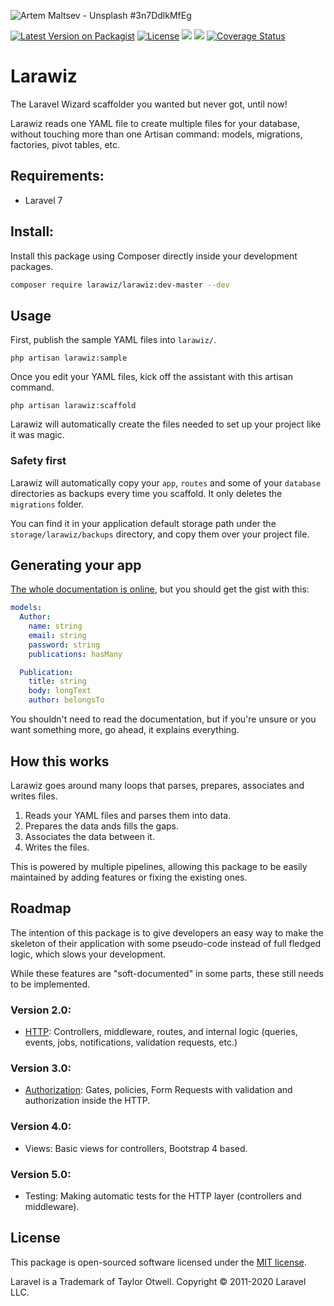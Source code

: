 ![Artem Maltsev - Unsplash #3n7DdlkMfEg](https://images.unsplash.com/photo-1551269901-5c5e14c25df7?ixlib=rb-1.2.1&ixid=eyJhcHBfaWQiOjEyMDd9&auto=format&fit=crop&w=1280&h=400&q=80)

[![Latest Version on Packagist](https://img.shields.io/packagist/v/darkghosthunter/larawiz.svg?style=flat-square)](https://packagist.org/packages/larawiz/larawiz) [![License](https://poser.pugx.org/darkghosthunter/larawiz/license)](https://packagist.org/packages/darkghosthunter/larawiz)
![](https://img.shields.io/packagist/php-v/larawiz/larawiz.svg)
 ![](https://github.com/Larawiz/larawiz/workflows/PHP%20Composer/badge.svg)
[![Coverage Status](https://coveralls.io/repos/github/Larawiz/larawiz/badge.svg?branch=master)](https://coveralls.io/github/DarkGhostHunter/larawiz?branch=master)

# Larawiz  

The Laravel Wizard scaffolder you wanted but never got, until now!

Larawiz reads one YAML file to create multiple files for your database, without touching more than one Artisan command: models, migrations, factories, pivot tables, etc.

## Requirements:

* Laravel 7

## Install:

Install this package using Composer directly inside your development packages.

```bash
composer require larawiz/larawiz:dev-master --dev
```

## Usage

First, publish the sample YAML files into `larawiz/`.

    php artisan larawiz:sample

Once you edit your YAML files, kick off the assistant with this artisan command.

    php artisan larawiz:scaffold

Larawiz will automatically create the files needed to set up your project like it was magic.

### Safety first

Larawiz will automatically copy your `app`, `routes` and some of your `database` directories as backups every time you scaffold. It only deletes the `migrations` folder.

You can find it in your application default storage path under the `storage/larawiz/backups` directory, and copy them over your project file. 

## Generating your app

[The whole documentation is online](https://darkghosthunter.gitbook.io/larawiz/), but you should get the gist with this:

```yaml
models:
  Author:
    name: string
    email: string
    password: string
    publications: hasMany

  Publication:
    title: string
    body: longText
    author: belongsTo
```

You shouldn't need to read the documentation, but if you're unsure or you want something more, go ahead, it explains everything.

## How this works

Larawiz goes around many loops that parses, prepares, associates and writes files.

1. Reads your YAML files and parses them into data.
2. Prepares the data ands fills the gaps.
3. Associates the data between it.
4. Writes the files. 

This is powered by multiple pipelines, allowing this package to be easily maintained by adding features or fixing the existing ones.

## Roadmap

The intention of this package is to give developers an easy way to make the skeleton of their application with some pseudo-code instead of full fledged logic, which slows your development.
 
While these features are "soft-documented" in some parts, these still needs to be implemented.

### Version 2.0:

* [HTTP](wiki/HTTP.md): Controllers, middleware, routes, and internal logic (queries, events, jobs, notifications, validation requests, etc.)

### Version 3.0:

* [Authorization](wiki/AUTH.md): Gates, policies, Form Requests with validation and authorization inside the HTTP.

### Version 4.0:

* Views: Basic views for controllers, Bootstrap 4 based.

### Version 5.0:

* Testing: Making automatic tests for the HTTP layer (controllers and middleware).

## License

This package is open-sourced software licensed under the [MIT license](LICENSE.md).

Laravel is a Trademark of Taylor Otwell. Copyright © 2011-2020 Laravel LLC.
